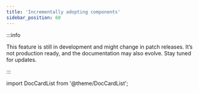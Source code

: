 ```yaml
---
title: 'Incrementally adopting components'
sidebar_position: 60
---
```


:::info

This feature is still in development and might change in patch releases. It’s not production ready, and the documentation may also evolve. Stay tuned for updates.

:::

import DocCardList from '@theme/DocCardList';

<DocCardList />
